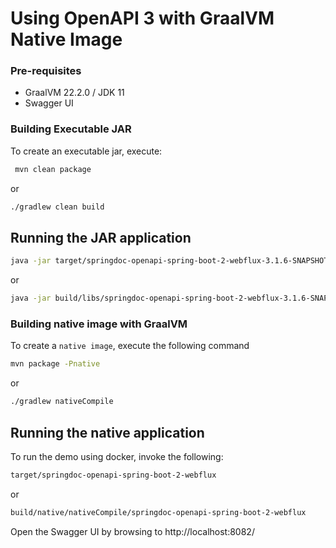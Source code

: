 # Using OpenAPI 3 with GraalVM Native Image

### Pre-requisites
- GraalVM 22.2.0 / JDK 11
- Swagger UI

### Building Executable JAR
To create an executable jar, execute:

```sh
 mvn clean package
```

or

```sh
./gradlew clean build
```

## Running the JAR application

```sh
java -jar target/springdoc-openapi-spring-boot-2-webflux-3.1.6-SNAPSHOT.jar
```

or

```sh
java -jar build/libs/springdoc-openapi-spring-boot-2-webflux-3.1.6-SNAPSHOT.jar
```

### Building native image with GraalVM
To create a `native image`, execute the following command

```sh
mvn package -Pnative
```

or

```sh
./gradlew nativeCompile
```

## Running the native application

To run the demo using docker, invoke the following:

```sh
target/springdoc-openapi-spring-boot-2-webflux
```

or

```sh
build/native/nativeCompile/springdoc-openapi-spring-boot-2-webflux
```

Open the Swagger UI by browsing to http://localhost:8082/